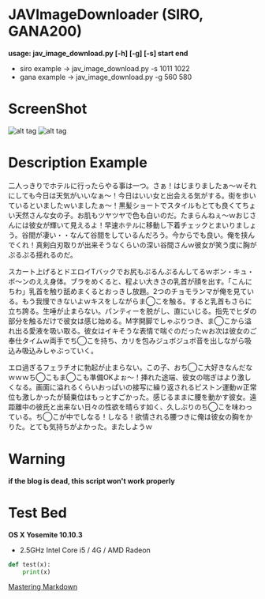 # JAVImageDownloader (SIRO, GANA200)

**usage: jav_image_download.py [-h] [-g] [-s] start end**
* siro example -> jav_image_download.py -s 1011 1022
* gana example -> jav_image_download.py -g 560 580

# ScreenShot 
![alt tag](https://github.com/daite/JAV-Image-parser/blob/master/test_image/sample.png)
![alt tag](https://github.com/daite/JAV-Image-parser/blob/master/test_image/sample2.png)

# Description Example
二人っきりでホテルに行ったらやる事は一つ。さぁ！はじまりましたぁ〜ｗそれにしても今日は天気がいいなぁ〜！今日はいい女と出会える気がする。街を歩いているといましたｗいましたぁ〜！黒髪ショートでスタイルもとても良くてちょい天然さんな女の子。お肌もツヤツヤで色も白いのだ。たまらんねぇ〜ｗおじさんには彼女が輝いて見えるよ！早速ホテルに移動し下着チェックとまいりましょう。谷間が凄い・・なんて谷間をしているんだろう。今からでも良い。俺を挟んでくれ！真剣白刃取りが出来そうなくらいの深い谷間さんｗ彼女が笑う度に胸がぷるぷる揺れるのだ。

スカート上げるとドエロイTバックでお尻もぷるんぷるんしてるｗボン・キュ・ボ〜ンのええ身体。ブラをめくると、程よい大きさの乳首が顔を出す。「こんにちわ」乳首を触り舐めまくるとおっきし放題。2つのチョモランマが俺を見ている。もう我慢できないよｗキスをしながらま◯こを触る。すると乳首もさらに立ち誇る。生唾が止まらない。パンティーを脱がし、直にいじる。指先でヒダの部分を触るだけで彼女は感じ始める。M字開脚でしゃぶりつき、ま◯こから溢れ出る愛液を吸い取る。彼女はイキそうな表情で喘ぐのだったｗお次は彼女のご奉仕タイムｗ両手でち◯こを持ち、カリを包みジュボジュボ音を出しながら吸込み吸込みしゃぶっていく。

エロ過ぎるフェラチオに勃起が止まらない。この子、おち◯こ大好きなんだなｗｗｗち◯こもま◯こも準備OKよぉ〜！挿れた途端、彼女の喘ぎはより激しくなる。画面に溢れるくらいおっぱいの接写に繰り返されるピストン運動ｗ正常位も激しかったが騎乗位はもっとすごかった。感じるままに腰を動かす彼女。遠距離中の彼氏と出来ない日々の性欲を晴らす如く、久しぶりのち◯こを味わっている。ち◯こが中でしなる！しなる！欲情される腰つきに俺は彼女の胸をかりた。とても気持ちがよかった。またしようｗ

# Warning
**if the blog is dead, this script won't work properly**

# Test Bed
**OS X Yosemite 10.10.3**
* 2.5GHz Intel Core i5 / 4G / AMD Radeon
```python
def test(x):
    print(x)
```
[Mastering Markdown](https://guides.github.com/features/mastering-markdown/)
